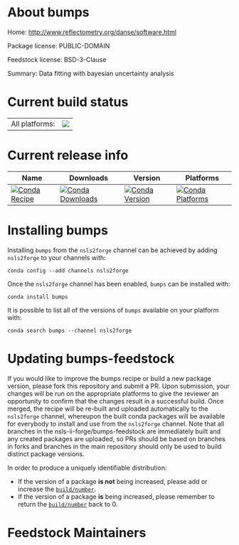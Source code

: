 About bumps
===========

Home: http://www.reflectometry.org/danse/software.html

Package license: PUBLIC-DOMAIN

Feedstock license: BSD-3-Clause

Summary: Data fitting with bayesian uncertainty analysis



Current build status
====================


<table><tr><td>All platforms:</td>
    <td>
      <a href="https://dev.azure.com/nsls2forge/nsls2forge/_build/latest?definitionId=196&branchName=master">
        <img src="https://dev.azure.com/nsls2forge/nsls2forge/_apis/build/status/bumps-feedstock?branchName=master">
      </a>
    </td>
  </tr>
</table>

Current release info
====================

| Name | Downloads | Version | Platforms |
| --- | --- | --- | --- |
| [![Conda Recipe](https://img.shields.io/badge/recipe-bumps-green.svg)](https://anaconda.org/nsls2forge/bumps) | [![Conda Downloads](https://img.shields.io/conda/dn/nsls2forge/bumps.svg)](https://anaconda.org/nsls2forge/bumps) | [![Conda Version](https://img.shields.io/conda/vn/nsls2forge/bumps.svg)](https://anaconda.org/nsls2forge/bumps) | [![Conda Platforms](https://img.shields.io/conda/pn/nsls2forge/bumps.svg)](https://anaconda.org/nsls2forge/bumps) |

Installing bumps
================

Installing `bumps` from the `nsls2forge` channel can be achieved by adding `nsls2forge` to your channels with:

```
conda config --add channels nsls2forge
```

Once the `nsls2forge` channel has been enabled, `bumps` can be installed with:

```
conda install bumps
```

It is possible to list all of the versions of `bumps` available on your platform with:

```
conda search bumps --channel nsls2forge
```




Updating bumps-feedstock
========================

If you would like to improve the bumps recipe or build a new
package version, please fork this repository and submit a PR. Upon submission,
your changes will be run on the appropriate platforms to give the reviewer an
opportunity to confirm that the changes result in a successful build. Once
merged, the recipe will be re-built and uploaded automatically to the
`nsls2forge` channel, whereupon the built conda packages will be available for
everybody to install and use from the `nsls2forge` channel.
Note that all branches in the nsls-ii-forge/bumps-feedstock are
immediately built and any created packages are uploaded, so PRs should be based
on branches in forks and branches in the main repository should only be used to
build distinct package versions.

In order to produce a uniquely identifiable distribution:
 * If the version of a package **is not** being increased, please add or increase
   the [``build/number``](https://conda.io/docs/user-guide/tasks/build-packages/define-metadata.html#build-number-and-string).
 * If the version of a package **is** being increased, please remember to return
   the [``build/number``](https://conda.io/docs/user-guide/tasks/build-packages/define-metadata.html#build-number-and-string)
   back to 0.

Feedstock Maintainers
=====================


